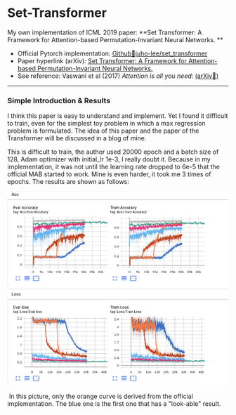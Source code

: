 # Set-Transformer
My own implementation of ICML 2019 paper: **Set Transformer: A Framework for Attention-based Permutation-Invariant Neural Networks. **

- Official Pytorch implementation: [Github🔗juho-lee/set_transformer](https://github.com/juho-lee/set_transformer)  
- Paper hyperlink (arXiv): [Set Transformer: A Framework for Attention-based Permutation-Invariant Neural Networks. ](https://arxiv.org/abs/1810.00825)
- See reference: Vaswani et al (2017) *Attention is all you need*: [(arXiv🔗)](https://arxiv.org/abs/1706.03762)

---

### Simple Introduction & Results

I think this paper is easy to understand and implement. Yet I found it difficult to train, even for the simplest toy problem in which a max regression problem is formulated. The idea of this paper and the paper of the Transformer will be discussed in a blog of mine.

This is difficult to train, the author used 20000 epoch and a batch size of 128, Adam optimizer with initial_lr 1e-3, I really doubt it. Because in my implementation, it was not until the learning rate dropped to 6e-5 that the official MAB started to work. Mine is even harder, it took me 3 times of epochs. The results are shown as follows:

<img src="README/1.png" style="zoom:67%;" />

​		In this picture, only the orange curve is derived from the official implementation. The blue one is the first one that has a "look-able" result.
